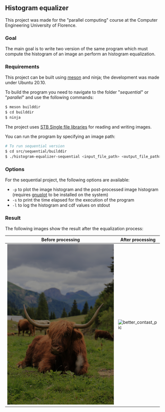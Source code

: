 ## Histogram equalizer

This project was made for the "parallel computing" course at the Computer Engineering University of Florence.

### Goal

The main goal is to write two version of the same program which must compute the histogram of an image an perform an histogram equalization.

### Requirements

This project can be built using [meson](https://mesonbuild.com/) and ninja; the development was made under Ubuntu 20.10.

To build the program you need to navigate to the folder "*sequential*" or "*parallel*" and use the following commands:

```bash
$ meson builddir
$ cd builddir
$ ninja
```

The project uses [STB Single file libraries](https://github.com/nothings/stb) for reading and writing images.

You can run the program by specifying an image path:

```bash
# To run sequential version
$ cd src/sequential/builddir
$ ./histogram-equalizer-sequential <input_file_path> <output_file_path> [options]
```

### Options

For the sequential project, the following options are available:

- `-p` to plot the image histogram and the post-processed image histogram (requires [gnuplot](http://www.gnuplot.info/) to be installed on the system)
- `-s` to print the time elapsed for the execution of the program
- `-l` to log the histogram and cdf values on stdout

### Result

The following images show the result after the equalization process:

| Before processing                                | After processing                                        |
| ------------------------------------------------ | ------------------------------------------------------- |
| ![low_contast_pic](./assets/pic_low_contast.jpg) | ![better_contast_pic](./assets/pic_better_contrast.jpg) |

